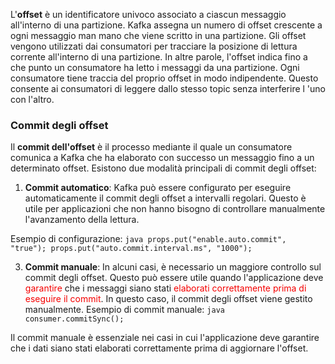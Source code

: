 L'**offset** è un identificatore univoco associato a ciascun messaggio all'interno di una partizione. Kafka assegna un numero di offset crescente a ogni messaggio man mano che viene scritto in una partizione. 
Gli offset vengono utilizzati dai consumatori per tracciare la posizione di lettura corrente all'interno di una partizione. 
In altre parole, l'offset indica fino a che punto un consumatore ha letto i messaggi da una partizione. Ogni consumatore tiene traccia del proprio offset in modo indipendente. Questo consente ai consumatori di leggere dallo stesso topic senza interferire l 'uno con l'altro.  


### Commit degli offset 
Il **commit dell'offset** è il processo mediante il quale un consumatore comunica a Kafka che ha elaborato con successo un messaggio fino a un determinato offset. Esistono due modalità principali di commit degli offset: 
1. **Commit automatico**: Kafka può essere configurato per eseguire automaticamente il commit degli offset a intervalli regolari. Questo è utile per applicazioni che non hanno bisogno di controllare manualmente l'avanzamento della lettura.

Esempio di configurazione: ```java props.put("enable.auto.commit", "true"); props.put("auto.commit.interval.ms", "1000"); ``` 

3. **Commit manuale**: In alcuni casi, è necessario un maggiore controllo sul commit degli offset. Questo può essere utile quando l'applicazione deve <span style="color:rgb(245, 0, 0)">garantire</span> che i messaggi siano stati <span style="color:rgb(245, 0, 0)">elaborati correttamente prima di eseguire il commit</span>. In questo caso, il commit degli offset viene gestito manualmente.
Esempio di commit manuale: ```java consumer.commitSync(); ```

Il commit manuale è essenziale nei casi in cui l'applicazione deve garantire che i dati siano stati elaborati correttamente prima di aggiornare l'offset.




